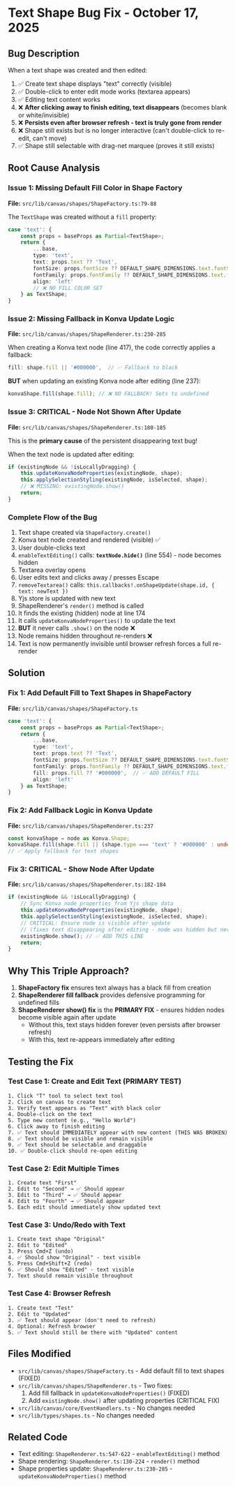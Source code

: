 # Text Shape Bug Fix - October 17, 2025

## Bug Description

When a text shape was created and then edited:

1. ✅ Create text shape displays "text" correctly (visible)
2. ✅ Double-click to enter edit mode works (textarea appears)
3. ✅ Editing text content works
4. ❌ **After clicking away to finish editing, text disappears** (becomes blank or white/invisible)
5. ❌ **Persists even after browser refresh - text is truly gone from render**
6. ❌ Shape still exists but is no longer interactive (can't double-click to re-edit, can't move)
7. ✅ Shape still selectable with drag-net marquee (proves it still exists)

## Root Cause Analysis

### Issue 1: Missing Default Fill Color in Shape Factory

**File:** `src/lib/canvas/shapes/ShapeFactory.ts:79-88`

The `TextShape` was created without a `fill` property:

```typescript
case 'text': {
    const props = baseProps as Partial<TextShape>;
    return {
        ...base,
        type: 'text',
        text: props.text ?? 'Text',
        fontSize: props.fontSize ?? DEFAULT_SHAPE_DIMENSIONS.text.fontSize,
        fontFamily: props.fontFamily ?? DEFAULT_SHAPE_DIMENSIONS.text.fontFamily,
        align: 'left'
        // ❌ NO FILL COLOR SET
    } as TextShape;
}
```

### Issue 2: Missing Fallback in Konva Update Logic

**File:** `src/lib/canvas/shapes/ShapeRenderer.ts:230-285`

When creating a Konva text node (line 417), the code correctly applies a fallback:

```typescript
fill: shape.fill || '#000000',  // ✅ Fallback to black
```

**BUT** when updating an existing Konva node after editing (line 237):

```typescript
konvaShape.fill(shape.fill); // ❌ NO FALLBACK! Sets to undefined
```

### Issue 3: **CRITICAL** - Node Not Shown After Update

**File:** `src/lib/canvas/shapes/ShapeRenderer.ts:180-185`

This is the **primary cause** of the persistent disappearing text bug!

When the text node is updated after editing:

```typescript
if (existingNode && !isLocallyDragging) {
	this.updateKonvaNodeProperties(existingNode, shape);
	this.applySelectionStyling(existingNode, isSelected, shape);
	// ❌ MISSING: existingNode.show()
	return;
}
```

### Complete Flow of the Bug

1. Text shape created via `ShapeFactory.create()`
2. Konva text node created and rendered (visible) ✅
3. User double-clicks text
4. `enableTextEditing()` calls: **`textNode.hide()`** (line 554) - node becomes hidden
5. Textarea overlay opens
6. User edits text and clicks away / presses Escape
7. `removeTextarea()` calls: `this.callbacks!.onShapeUpdate(shape.id, { text: newText })`
8. Yjs store is updated with new text
9. ShapeRenderer's `render()` method is called
10. It finds the existing (hidden) node at line 174
11. It calls `updateKonvaNodeProperties()` to update the text
12. **BUT** it never calls `.show()` on the node ❌
13. Node remains hidden throughout re-renders ❌
14. Text is now permanently invisible until browser refresh forces a full re-render

## Solution

### Fix 1: Add Default Fill to Text Shapes in ShapeFactory

**File:** `src/lib/canvas/shapes/ShapeFactory.ts`

```typescript
case 'text': {
    const props = baseProps as Partial<TextShape>;
    return {
        ...base,
        type: 'text',
        text: props.text ?? 'Text',
        fontSize: props.fontSize ?? DEFAULT_SHAPE_DIMENSIONS.text.fontSize,
        fontFamily: props.fontFamily ?? DEFAULT_SHAPE_DIMENSIONS.text.fontFamily,
        fill: props.fill ?? '#000000',  // ✅ ADD DEFAULT FILL
        align: 'left'
    } as TextShape;
}
```

### Fix 2: Add Fallback Logic in Konva Update

**File:** `src/lib/canvas/shapes/ShapeRenderer.ts:237`

```typescript
const konvaShape = node as Konva.Shape;
konvaShape.fill(shape.fill || (shape.type === 'text' ? '#000000' : undefined));
// ✅ Apply fallback for text shapes
```

### Fix 3: **CRITICAL** - Show Node After Update

**File:** `src/lib/canvas/shapes/ShapeRenderer.ts:182-184`

```typescript
if (existingNode && !isLocallyDragging) {
	// Sync Konva node properties from Yjs shape data
	this.updateKonvaNodeProperties(existingNode, shape);
	this.applySelectionStyling(existingNode, isSelected, shape);
	// CRITICAL: Ensure node is visible after update
	// (fixes text disappearing after editing - node was hidden but never shown again)
	existingNode.show(); // ✅ ADD THIS LINE
	return;
}
```

## Why This Triple Approach?

1. **ShapeFactory fix** ensures text always has a black fill from creation
2. **ShapeRenderer fill fallback** provides defensive programming for undefined fills
3. **ShapeRenderer show() fix** is the **PRIMARY FIX** - ensures hidden nodes become visible again after update
   - Without this, text stays hidden forever (even persists after browser refresh)
   - With this, text re-appears immediately after editing

## Testing the Fix

### Test Case 1: Create and Edit Text (PRIMARY TEST)

```
1. Click "T" tool to select text tool
2. Click on canvas to create text
3. Verify text appears as "Text" with black color
4. Double-click on the text
5. Type new content (e.g., "Hello World")
6. Click away to finish editing
7. ✅ Text should IMMEDIATELY appear with new content (THIS WAS BROKEN)
8. ✅ Text should be visible and remain visible
9. ✅ Text should be selectable and draggable
10. ✅ Double-click should re-open editing
```

### Test Case 2: Edit Multiple Times

```
1. Create text "First"
2. Edit to "Second" → ✅ Should appear
3. Edit to "Third" → ✅ Should appear
4. Edit to "Fourth" → ✅ Should appear
5. Each edit should immediately show updated text
```

### Test Case 3: Undo/Redo with Text

```
1. Create text shape "Original"
2. Edit to "Edited"
3. Press Cmd+Z (undo)
4. ✅ Should show "Original" - text visible
5. Press Cmd+Shift+Z (redo)
6. ✅ Should show "Edited" - text visible
7. Text should remain visible throughout
```

### Test Case 4: Browser Refresh

```
1. Create text "Test"
2. Edit to "Updated"
3. ✅ Text should appear (don't need to refresh)
4. Optional: Refresh browser
5. ✅ Text should still be there with "Updated" content
```

## Files Modified

- `src/lib/canvas/shapes/ShapeFactory.ts` - Add default fill to text shapes (FIXED)
- `src/lib/canvas/shapes/ShapeRenderer.ts` - Two fixes:
  1. Add fill fallback in `updateKonvaNodeProperties()` (FIXED)
  2. Add `existingNode.show()` after updating properties (CRITICAL FIX)
- `src/lib/canvas/core/EventHandlers.ts` - No changes needed
- `src/lib/types/shapes.ts` - No changes needed

## Related Code

- Text editing: `ShapeRenderer.ts:547-622` - `enableTextEditing()` method
- Shape rendering: `ShapeRenderer.ts:130-224` - `render()` method
- Shape properties update: `ShapeRenderer.ts:230-285` - `updateKonvaNodeProperties()` method
